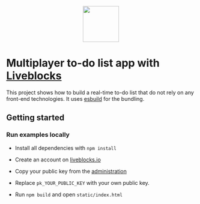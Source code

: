 <p align="center">
  <a href="https://liveblocks.io">
    <img src="https://liveblocks.io/icon-192x192.png" height="96">
  </a>
</p>

# Multiplayer to-do list app with [Liveblocks](https://liveblocks.io)

This project shows how to build a real-time to-do list that do not rely on any front-end technologies. It uses [esbuild](https://esbuild.github.io/) for the bundling.

## Getting started

### Run examples locally

- Install all dependencies with `npm install`

- Create an account on [liveblocks.io](https://liveblocks.io/dashboard)

- Copy your public key from the [administration](https://liveblocks.io/dashboard/apikeys)

- Replace `pk_YOUR_PUBLIC_KEY` with your own public key.

- Run `npm build` and open `static/index.html`
